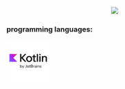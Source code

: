 <div id="header" align="center">
  <img src="https://img.championat.com/i/n/x/17121497591306419826.jpg" width="100"/>
</div>

<h3 align="left">programming languages:</h3>
<p align="left">
  <a href="https://kotlinlang.org/" target="_blank"> <img src="https://raw.githubusercontent.com/devicons/devicon/ca28c779441053191ff11710fe24a9e6c23690d6/icons/kotlin/kotlin-original-wordmark.svg" alt="figma" width="100" height="100" /> </a>
</p>

<!--
**veenorth/veenorth** is a ✨ _special_ ✨ repository because its `README.md` (this file) appears on your GitHub profile.

Here are some ideas to get you started:

- 🔭 I’m currently working on ...
- 🌱 I’m currently learning ...
- 👯 I’m looking to collaborate on ...
- 🤔 I’m looking for help with ...
- 💬 Ask me about ...
- 📫 How to reach me: ...
- 😄 Pronouns: ...
- ⚡ Fun fact: ...
-->
